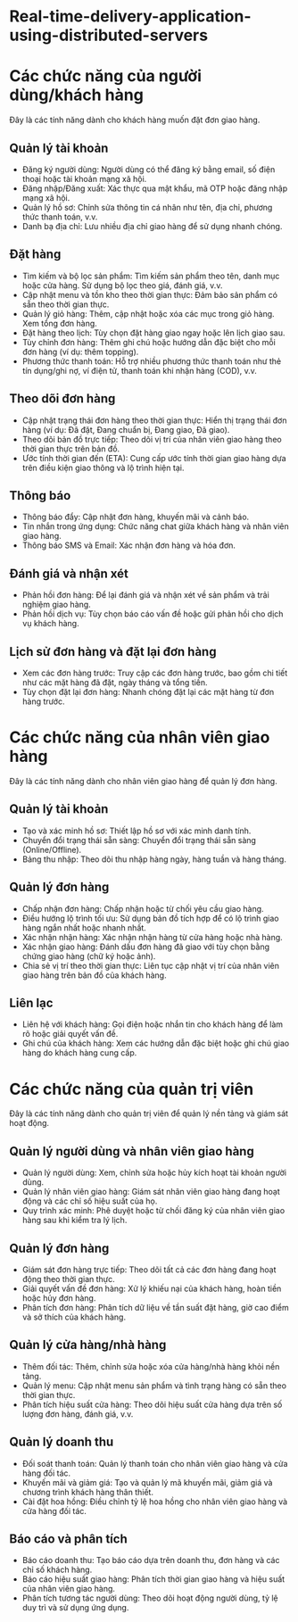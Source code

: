 # Real-time-delivery-application-using-distributed-servers
  
# Các chức năng của người dùng/khách hàng
Đây là các tính năng dành cho khách hàng muốn đặt đơn giao hàng.

## Quản lý tài khoản
- Đăng ký người dùng: Người dùng có thể đăng ký bằng email, số điện thoại hoặc tài khoản mạng xã hội.
- Đăng nhập/Đăng xuất: Xác thực qua mật khẩu, mã OTP hoặc đăng nhập mạng xã hội.
- Quản lý hồ sơ: Chỉnh sửa thông tin cá nhân như tên, địa chỉ, phương thức thanh toán, v.v.
- Danh bạ địa chỉ: Lưu nhiều địa chỉ giao hàng để sử dụng nhanh chóng.

## Đặt hàng
- Tìm kiếm và bộ lọc sản phẩm: Tìm kiếm sản phẩm theo tên, danh mục hoặc cửa hàng. Sử dụng bộ lọc theo giá, đánh giá, v.v.
- Cập nhật menu và tồn kho theo thời gian thực: Đảm bảo sản phẩm có sẵn theo thời gian thực.
- Quản lý giỏ hàng: Thêm, cập nhật hoặc xóa các mục trong giỏ hàng. Xem tổng đơn hàng.
- Đặt hàng theo lịch: Tùy chọn đặt hàng giao ngay hoặc lên lịch giao sau.
- Tùy chỉnh đơn hàng: Thêm ghi chú hoặc hướng dẫn đặc biệt cho mỗi đơn hàng (ví dụ: thêm topping).
- Phương thức thanh toán: Hỗ trợ nhiều phương thức thanh toán như thẻ tín dụng/ghi nợ, ví điện tử, thanh toán khi nhận hàng (COD), v.v.

## Theo dõi đơn hàng
- Cập nhật trạng thái đơn hàng theo thời gian thực: Hiển thị trạng thái đơn hàng (ví dụ: Đã đặt, Đang chuẩn bị, Đang giao, Đã giao).
- Theo dõi bản đồ trực tiếp: Theo dõi vị trí của nhân viên giao hàng theo thời gian thực trên bản đồ.
- Ước tính thời gian đến (ETA): Cung cấp ước tính thời gian giao hàng dựa trên điều kiện giao thông và lộ trình hiện tại.

## Thông báo
- Thông báo đẩy: Cập nhật đơn hàng, khuyến mãi và cảnh báo.
- Tin nhắn trong ứng dụng: Chức năng chat giữa khách hàng và nhân viên giao hàng.
- Thông báo SMS và Email: Xác nhận đơn hàng và hóa đơn.

## Đánh giá và nhận xét
- Phản hồi đơn hàng: Để lại đánh giá và nhận xét về sản phẩm và trải nghiệm giao hàng.
- Phản hồi dịch vụ: Tùy chọn báo cáo vấn đề hoặc gửi phản hồi cho dịch vụ khách hàng.

## Lịch sử đơn hàng và đặt lại đơn hàng
- Xem các đơn hàng trước: Truy cập các đơn hàng trước, bao gồm chi tiết như các mặt hàng đã đặt, ngày tháng và tổng tiền.
- Tùy chọn đặt lại đơn hàng: Nhanh chóng đặt lại các mặt hàng từ đơn hàng trước.

# Các chức năng của nhân viên giao hàng
Đây là các tính năng dành cho nhân viên giao hàng để quản lý đơn hàng.

## Quản lý tài khoản
- Tạo và xác minh hồ sơ: Thiết lập hồ sơ với xác minh danh tính.
- Chuyển đổi trạng thái sẵn sàng: Chuyển đổi trạng thái sẵn sàng (Online/Offline).
- Bảng thu nhập: Theo dõi thu nhập hàng ngày, hàng tuần và hàng tháng.

## Quản lý đơn hàng
- Chấp nhận đơn hàng: Chấp nhận hoặc từ chối yêu cầu giao hàng.
- Điều hướng lộ trình tối ưu: Sử dụng bản đồ tích hợp để có lộ trình giao hàng ngắn nhất hoặc nhanh nhất.
- Xác nhận nhận hàng: Xác nhận nhận hàng từ cửa hàng hoặc nhà hàng.
- Xác nhận giao hàng: Đánh dấu đơn hàng đã giao với tùy chọn bằng chứng giao hàng (chữ ký hoặc ảnh).
- Chia sẻ vị trí theo thời gian thực: Liên tục cập nhật vị trí của nhân viên giao hàng trên bản đồ của khách hàng.

## Liên lạc
- Liên hệ với khách hàng: Gọi điện hoặc nhắn tin cho khách hàng để làm rõ hoặc giải quyết vấn đề.
- Ghi chú của khách hàng: Xem các hướng dẫn đặc biệt hoặc ghi chú giao hàng do khách hàng cung cấp.

# Các chức năng của quản trị viên
Đây là các tính năng dành cho quản trị viên để quản lý nền tảng và giám sát hoạt động.

## Quản lý người dùng và nhân viên giao hàng
- Quản lý người dùng: Xem, chỉnh sửa hoặc hủy kích hoạt tài khoản người dùng.
- Quản lý nhân viên giao hàng: Giám sát nhân viên giao hàng đang hoạt động và các chỉ số hiệu suất của họ.
- Quy trình xác minh: Phê duyệt hoặc từ chối đăng ký của nhân viên giao hàng sau khi kiểm tra lý lịch.

## Quản lý đơn hàng
- Giám sát đơn hàng trực tiếp: Theo dõi tất cả các đơn hàng đang hoạt động theo thời gian thực.
- Giải quyết vấn đề đơn hàng: Xử lý khiếu nại của khách hàng, hoàn tiền hoặc hủy đơn hàng.
- Phân tích đơn hàng: Phân tích dữ liệu về tần suất đặt hàng, giờ cao điểm và sở thích của khách hàng.

## Quản lý cửa hàng/nhà hàng
- Thêm đối tác: Thêm, chỉnh sửa hoặc xóa cửa hàng/nhà hàng khỏi nền tảng.
- Quản lý menu: Cập nhật menu sản phẩm và tình trạng hàng có sẵn theo thời gian thực.
- Phân tích hiệu suất cửa hàng: Theo dõi hiệu suất cửa hàng dựa trên số lượng đơn hàng, đánh giá, v.v.

## Quản lý doanh thu
- Đối soát thanh toán: Quản lý thanh toán cho nhân viên giao hàng và cửa hàng đối tác.
- Khuyến mãi và giảm giá: Tạo và quản lý mã khuyến mãi, giảm giá và chương trình khách hàng thân thiết.
- Cài đặt hoa hồng: Điều chỉnh tỷ lệ hoa hồng cho nhân viên giao hàng và cửa hàng đối tác.

## Báo cáo và phân tích
- Báo cáo doanh thu: Tạo báo cáo dựa trên doanh thu, đơn hàng và các chỉ số khách hàng.
- Báo cáo hiệu suất giao hàng: Phân tích thời gian giao hàng và hiệu suất của nhân viên giao hàng.
- Phân tích tương tác người dùng: Theo dõi hoạt động người dùng, tỷ lệ duy trì và sử dụng ứng dụng.
